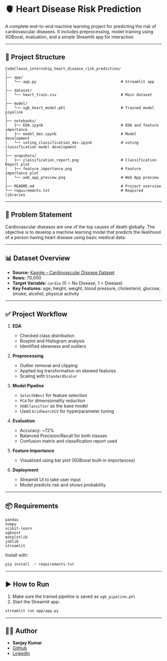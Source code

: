 # 🫀 Heart Disease Risk Prediction

A complete end-to-end machine learning project for predicting the risk of cardiovascular diseases. It includes preprocessing, model training using XGBoost, evaluation, and a simple Streamlit app for interaction.

---

## 📁 Project Structure

```
CodeClause_internship_heart_disease_risk_prediction/
│
├── app/
│   └── app.py                                      # Streamlit app
│
├── dataset/
│   └── heart_train.csv                             # Main dataset
│
├── model/
│   └── xgb_heart_model.pkl                         # Trained model pipeline
│
├── notebooks/
│   ├── EDA.ipynb                                   # EDA and feature importance
│   ├── model_dev.ipynb                             # Model development
│   └── voting_classification_dev.ipynb             # voting classification model development
│
├── snapshots/
│   ├── classification_report.png                   # Classification Report plot
│   ├── feature_importance.png                      # Feature importance plot
│   └── web_app_preview.png                         # Web App preview
│
├── README.md                                       # Project overview
└── requirements.txt                                # Required libraries
```

---

## 🧠 Problem Statement

Cardiovascular diseases are one of the top causes of death globally. The objective is to develop a machine learning model that predicts the likelihood of a person having heart disease using basic medical data.

---

## 📊 Dataset Overview

- **Source:** [Kaggle – Cardiovascular Disease Dataset](https://www.kaggle.com/datasets/sulianova/cardiovascular-disease-dataset)
- **Rows:** 70,000
- **Target Variable:** `cardio` (0 = No Disease, 1 = Disease)
- **Key Features:** age, height, weight, blood pressure, cholesterol, glucose, smoke, alcohol, physical activity

---

## ✅ Project Workflow

1. **EDA**
   - Checked class distribution
   - Boxplot and Histogram analysis
   - Identified skewness and outliers

2. **Preprocessing**
   - Outlier removal and clipping
   - Applied log transformation on skewed features
   - Scaling with `StandardScaler`

3. **Model Pipeline**
   - `SelectKBest` for feature selection
   - `PCA` for dimensionality reduction
   - `XGBClassifier` as the base model
   - Used `GridSearchCV` for hyperparameter tuning

4. **Evaluation**
   - Accuracy: ~72%
   - Balanced Precision/Recall for both classes
   - Confusion matrix and classification report used

5. **Feature Importance**
   - Visualized using bar plot (XGBoost built-in importances)

6. **Deployment**
   - Streamlit UI to take user input
   - Model predicts risk and shows probability

---

## 📦 Requirements

```
pandas
numpy
scikit-learn
xgboost
matplotlib
joblib
streamlit
```

Install with:

```bash
pip install -r requirements.txt
```

---

## ▶ How to Run

1. Make sure the trained pipeline is saved as `xgb_pipeline.pkl`
2. Start the Streamlit app:

```bash
streamlit run app/app.py
```

---

## 👨‍💻 Author

- **Sanjay Kumar**
- [GitHub](https://github.com/insanjay)
- [LinkedIn](https://www.linkedin.com/in/insanjay)

